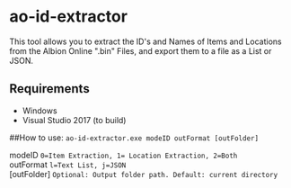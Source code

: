 # ao-id-extractor
This tool allows you to extract the ID's and Names of Items and Locations from the Albion Online ".bin" Files, and export them to a file as a List or JSON.

## Requirements
* Windows
* Visual Studio 2017 (to build)

##How to use:
`ao-id-extractor.exe modeID outFormat [outFolder]`

modeID          `0=Item Extraction, 1= Location Extraction, 2=Both`  
outFormat      `l=Text List, j=JSON`  
[outFolder]     `Optional: Output folder path. Default: current directory`
